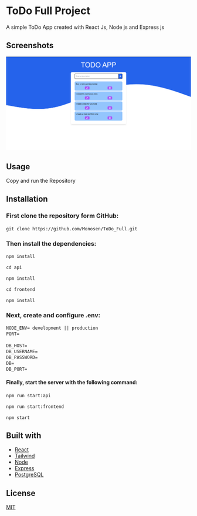 # ToDo Full Project

A simple ToDo App created with React Js, Node js and Express js

## Screenshots

![Screenshot](./client/public/todo-screenshot.png)

## Usage

Copy and run the Repository

## Installation

### First clone the repository form GitHub:

```shell
git clone https://github.com/Monosen/ToDo_Full.git
```

### Then install the dependencies:

```shell
npm install
```

```shell
cd api
```

```shell
npm install
```

```shell
cd frontend
```

```shell
npm install
```

### Next, create and configure .env:

```shell
NODE_ENV= development || production
PORT=

DB_HOST=
DB_USERNAME=
DB_PASSWORD=
DB=
DB_PORT=
```

#### Finally, start the server with the following command:

```shell
npm run start:api
```

```shell
npm run start:frontend
```

```shell
npm start
```

## Built with

- [React](https://reactjs.org/)
- [Tailwind](https://tailwindcss.com/)
- [Node](https://nodejs.org/)
- [Express](https://expressjs.com/)
- [PostgreSQL](https://www.postgresql.org/)

## License

[MIT](https://opensource.org/licenses/MIT)
